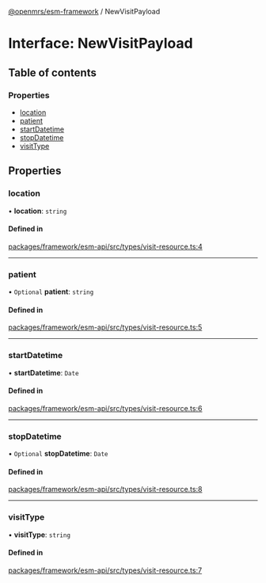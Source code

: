 [@openmrs/esm-framework](../API.md) / NewVisitPayload

# Interface: NewVisitPayload

## Table of contents

### Properties

- [location](newvisitpayload.md#location)
- [patient](newvisitpayload.md#patient)
- [startDatetime](newvisitpayload.md#startdatetime)
- [stopDatetime](newvisitpayload.md#stopdatetime)
- [visitType](newvisitpayload.md#visittype)

## Properties

### location

• **location**: `string`

#### Defined in

[packages/framework/esm-api/src/types/visit-resource.ts:4](https://github.com/openmrs/openmrs-esm-core/blob/master/packages/framework/esm-api/src/types/visit-resource.ts#L4)

___

### patient

• `Optional` **patient**: `string`

#### Defined in

[packages/framework/esm-api/src/types/visit-resource.ts:5](https://github.com/openmrs/openmrs-esm-core/blob/master/packages/framework/esm-api/src/types/visit-resource.ts#L5)

___

### startDatetime

• **startDatetime**: `Date`

#### Defined in

[packages/framework/esm-api/src/types/visit-resource.ts:6](https://github.com/openmrs/openmrs-esm-core/blob/master/packages/framework/esm-api/src/types/visit-resource.ts#L6)

___

### stopDatetime

• `Optional` **stopDatetime**: `Date`

#### Defined in

[packages/framework/esm-api/src/types/visit-resource.ts:8](https://github.com/openmrs/openmrs-esm-core/blob/master/packages/framework/esm-api/src/types/visit-resource.ts#L8)

___

### visitType

• **visitType**: `string`

#### Defined in

[packages/framework/esm-api/src/types/visit-resource.ts:7](https://github.com/openmrs/openmrs-esm-core/blob/master/packages/framework/esm-api/src/types/visit-resource.ts#L7)
